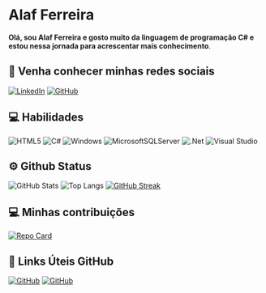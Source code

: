 # Alaf Ferreira 
**Olá, sou Alaf Ferreira e gosto muito da linguagem de programação C# e estou nessa jornada para acrescentar mais conhecimento**.
## 📲 Venha conhecer minhas redes sociais
[![LinkedIn](https://img.shields.io/badge/LinkedIn-100?style=for-the-badge&logo=linkedin&logoColor=0E76A8)](www.linkedin.com/in/àlaf-ferreira-do-nascimento-1228111b1)
[![GitHub](https://img.shields.io/badge/GitHub-100?style=for-the-badge&logo=github&logoColor=white)](https://github.com/Dev-Alaf-Ferreira)
## 💻 Habilidades
![HTML5](https://img.shields.io/badge/HTML5-100?style=for-the-badge&logo=html5)
![C#](https://img.shields.io/badge/C%23-100?style=for-the-badge&logo=c-sharp&logoColor=823085)
![Windows](https://img.shields.io/badge/Windows-100?style=for-the-badge&logo=windows&logoColor=2CA5E0)
![MicrosoftSQLServer](https://img.shields.io/badge/Microsoft%20SQL%20Server-CC2927?style=for-the-badge&logo=microsoft%20sql%20server&logoColor=white)
![.Net](https://img.shields.io/badge/.NET-5C2D91?style=for-the-badge&logo=.net&logoColor=white)
![Visual Studio](https://img.shields.io/badge/Visual%20Studio-5C2D91.svg?style=for-the-badge&logo=visual-studio&logoColor=white)
## ⚙ Github Status
![GitHub Stats](https://github-readme-stats.vercel.app/api?username=Dev-Alaf-Ferreira&theme=transparent&bg_color=000&border_color=30A3DC&show_icons=true&icon_color=30A3DC&title_color=E94D5F&text_color=FFF)
![Top Langs](https://github-readme-stats-git-masterrstaa-rickstaa.vercel.app/api/top-langs/?username=Dev-Alaf-Ferreira&layout=compact&bg_color=000&border_color=30A3DC&title_color=E94D5F&text_color=FFF)
[![GitHub Streak](https://streak-stats.demolab.com?user=Dev-Alaf-Ferreira&theme=ocean-gradient)](https://git.io/streak-stats)
## 💻 Minhas contribuições
[![Repo Card](https://github-readme-stats.vercel.app/api/pin/?username=Dev-Alaf-Ferreira&repo=dio-lab-open-source-treino&bg_color=000&border_color=30A3DC&show_icons=true&icon_color=30A3DC&title_color=E94D5F&text_color=FFF)](https://github.com/SEUUSERNAME/SEUREPOSITORIO)
## 🔗 Links Úteis GitHub
[![GitHub](https://img.shields.io/badge/GitHub_Perfil-100?style=for-the-badge&logo=github&logoColor=white)](https://github.com/Ileriayo/markdown-badges)
[![GitHub](https://img.shields.io/badge/GitHub_Perfil-100?style=for-the-badge&logo=github&logoColor=white)](https://github.com/denvercoder1/github-readme-streak-stats)
